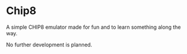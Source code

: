 # Chip8

A simple CHIP8 emulator made for fun and to learn something along the way. 

No further development is planned.